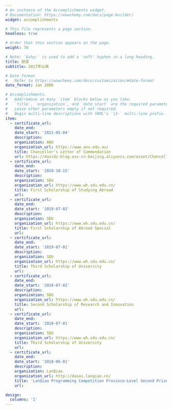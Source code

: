 ```yaml
---
# An instance of the Accomplishments widget.
# Documentation: https://wowchemy.com/docs/page-builder/
widget: accomplishments

# This file represents a page section.
headless: true

# Order that this section appears on the page.
weight: 70

# Note: `&shy;` is used to add a 'soft' hyphen in a long heading.
title: 获奖
subtitle: 2017年以来

# Date format
#   Refer to https://wowchemy.com/docs/customization/#date-format
date_format: Jan 2006

# Accomplishments.
#   Add/remove as many `item` blocks below as you like.
#   `title`, `organization`, and `date_start` are the required parameters.
#   Leave other parameters empty if not required.
#   Begin multi-line descriptions with YAML's `|2-` multi-line prefix.
item:
  - certificate_url:
    date_end:
    date_start: '2021-05-04'
    description:
    organization: ANU
    organization_url: https://www.anu.edu.au/
    title: Chancellor's Letter of Commendation
    url: https://davidz-blog.oss-cn-beijing.aliyuncs.com/asset/Chancellor'sLetterofCommendation.pdf
  - certificate_url:
    date_end:
    date_start: '2020-10-15'
    description:
    organization: SDU
    organization_url: https://www.wh.sdu.edu.cn/
    title: First Scholarship of Studying Abroad
    url:
  - certificate_url:
    date_end:
    date_start: '2019-07-02'
    description:
    organization: SDU
    organization_url: https://www.wh.sdu.edu.cn/
    title: First Scholarship of Abroad Special
    url:
  - certificate_url:
    date_end:
    date_start: '2019-07-01'
    description:
    organization: SDU
    organization_url: https://www.wh.sdu.edu.cn/
    title: Third Scholarship of University
    url:
  - certificate_url:
    date_end:
    date_start: '2018-07-02'
    description:
    organization: SDU
    organization_url: https://www.wh.sdu.edu.cn/
    title: Second Scholarship of Research and Innovation
    url:
  - certificate_url:
    date_end:
    date_start: '2018-07-01'
    description:
    organization: SDU
    organization_url: https://www.wh.sdu.edu.cn/
    title: Third Scholarship of University
    url:
  - certificate_url:
    date_end:
    date_start: '2018-06-01'
    description:
    organization: LanQiao
    organization_url: http://dasai.lanqiao.cn/
    title: 'LanQiao Programming Competition Province-Level Second Prize'
    url:

design:
  columns: '1'
---
```

